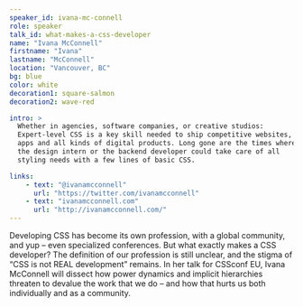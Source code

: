 ```yaml
---
speaker_id: ivana-mc-connell
role: speaker
talk_id: what-makes-a-css-developer
name: "Ivana McConnell"
firstname: "Ivana"
lastname: "McConnell"
location: "Vancouver, BC"
bg: blue
color: white
decoration1: square-salmon
decoration2: wave-red

intro: >
  Whether in agencies, software companies, or creative studios:
  Expert-level CSS is a key skill needed to ship competitive websites,
  apps and all kinds of digital products. Long gone are the times where
  the design intern or the backend developer could take care of all
  styling needs with a few lines of basic CSS.

links:
    - text: "@ivanamcconnell"
      url: "https://twitter.com/ivanamcconnell"
    - text: "ivanamcconnell.com"
      url: "http://ivanamcconnell.com/"
---
```


Developing CSS has become its own profession, with a global community,
and yup – even specialized conferences. But what exactly makes a CSS
developer? The definition of our profession is still unclear, and the
stigma of “CSS is not REAL development” remains. In her talk for
CSSconf EU, Ivana McConnell will dissect how power dynamics and
implicit hierarchies threaten to devalue the work that we do – and how
that hurts us both individually and as a community.
